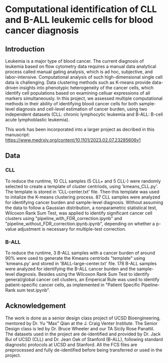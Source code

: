# Computational identification of CLL and B-ALL leukemic cells for blood cancer diagnosis
## Introduction
Leukemia is a major type of blood cancer. The current diagnosis of leukemia based on flow cytometry data requires a manual data analytical process called manual gating analysis, which is ad hoc, subjective, and labor-intensive. Computational analysis of such high-dimensional single cell data is challenging. Data clustering methods such as K-means provide data-driven insights into phenotypic heterogeneity of the cancer cells, which identify cell populations based on examining celluar expressions of all markers simultaneously. In this project, we assessed multiple computational methods in their ability of identifying blood cancer cells for both sample-level diagnosis and cell-level estimation of cancer burden, using two independent datasets (CLL: chronic lymphocytic leukemia and B-ALL: B-cell acute lymphoblastic leukemia). 

This work has been incorporated into a larger project as decribed in this manuscript: https://www.medrxiv.org/content/10.1101/2023.02.07.23285606v1
## Data
### CLL
To reduce the runtime, 10 CLL samples (5 CLL+ and 5 CLL-) were randomly selected to create a template of cluster centriods, using 'kmeans_CLL.py'. The template is stored in 'CLL-center.txt' file. Then this template was used to initalize the K-means clustering process. 87 CLL samples were analyzed for identifying cancer burden and sample-level diagnosis. Without assuming the data to follow a Gaussian distribution, a nonparametric statistical test, Wilcoxon Rank Sum Test, was applied to identify significant cancer cell clusters using "pipeline_with_FDR_correction.ipynb" and "pipeline_without_FDR_correction.ipynb.ipynb", depending on whether a p-value adjustment is necessary for multiple-test correction.

### B-ALL
To reduce the runtime, 3 B-ALL samples with a cancer burden of around 90% were used to generate the Kmeans centriods "template" using 'kmeans.py' and stored in 'BALL-large-center.txt' file. 178 B-ALL samples were analyzed for identifying the B-ALL cancer burden and the sample-level diagnosis. Besides using the Wilcoxon Rank Sum Test to identify general/global cancer cell clusters, an Emperical Rule was used to identify patient-specific cancer cells, as implemented in "Patient Specific Pipeline-Rank sum test.ipynb".

## Acknowledgement
The work is done as a senior design class project of UCSD Bioengineering, mentored by Dr. Yu “Max” Qian at the J. Craig Venter Institute. The Senior Design class is led by Dr. Bruce Wheeler and our TA Sicily Rose Panattil. The datasets used in the project are de-identified and provided by Dr. Jack Bui of UCSD (CLL) and Dr. Jean Oak of Stanford (B-ALL), following standard diagnostic protocols at UCSD and Stanford. All the FCS files are preprocessed and fully de-identified before being transferred or used in the project.
